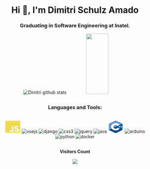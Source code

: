 <h1 align="center">Hi 👋, I'm Dimitri Schulz Amado</h1>
<h3 align="center">Graduating in Software Engineering at Inatel.</h3>

<div align="center">  
    <img width="49%" height="195px" src="https://github-readme-stats.vercel.app/api?username=DimitriSchulzAmado&show_icons=true&count_private=true&hide_border=true&title_color=FF4D00&icon_color=007FFF&text_color=c9d1d9&bg_color=0d1117" alt="Dimitri github stats" /> 
    <img width="38%" height="195px" src="https://github-readme-stats.vercel.app/api/top-langs/?username=DimitriSchulzAmado&layout=compact&hide_border=true&title_color=FF4D00&text_color=c9d1d9&bg_color=0d1117"/>
</div>

<h2></h2>
    
<h3 align="center">Languages and Tools:</h3>
<div style="display: inline_block" align="center"><br>
    <img src="https://raw.githubusercontent.com/devicons/devicon/master/icons/javascript/javascript-plain.svg" alt="javascript" width="50" height="40"/>
    <img src="https://www.vectorlogo.zone/logos/vuejs/vuejs-icon.svg" alt="vuejs" width="50" height="40">
    <img src="https://www.vectorlogo.zone/logos/djangoproject/djangoproject-icon.svg" alt="django" width="50" height="40"/>
    <img src="https://www.vectorlogo.zone/logos/w3_css/w3_css-icon.svg" alt="css3" width="50" height="40"/>
    <img src="https://www.vectorlogo.zone/logos/jquery/jquery-icon.svg" alt="jquery" width="50" height="40"/>
    <img src="https://www.vectorlogo.zone/logos/java/java-icon.svg" alt="java" width="50" height="40"/>
    <img src="https://raw.githubusercontent.com/devicons/devicon/master/icons/cplusplus/cplusplus-original.svg" alt="cplusplus" width="50" height="40"/>  
    <img src="https://www.vectorlogo.zone/logos/arduino/arduino-official.svg" alt="arduino" width="50" height="40"/>
    <img src="https://www.vectorlogo.zone/logos/python/python-icon.svg" alt="python" width="50" height="40"/>
    <img src="https://www.vectorlogo.zone/logos/docker/docker-icon.svg" alt="docker" width="50" height="40"/>
</div>

<div align="center">
<br><p align="centre"><b>Visitors Count</b></p>  
<p align="center"><img align="center" src="https://profile-counter.glitch.me/{DimitriSchulzAmado}/count.svg" /></p> 
<br>
</div>

